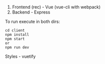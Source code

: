 1. Frontend (rec) - Vue (vue-cli with webpack)
2. Backend - Express 

To run execute in both dirs:
```
cd client
npm install
npm start
or
npm run dev
```

Styles - vuetify
